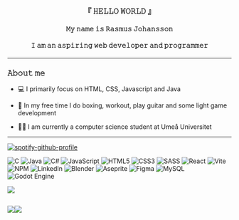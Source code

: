 <div id="header" align="center">
<h3>『 𝙷𝙴𝙻𝙻𝙾 𝚆𝙾𝚁𝙻𝙳 』</h3>
<h4>𝙼𝚢 𝚗𝚊𝚖𝚎 𝚒𝚜 𝚁𝚊𝚜𝚖𝚞𝚜 𝙹𝚘𝚑𝚊𝚗𝚜𝚜𝚘𝚗</h4>
<h4>𝙸 𝚊𝚖 𝚊𝚗 𝚊𝚜𝚙𝚒𝚛𝚒𝚗𝚐 𝚠𝚎𝚋 𝚍𝚎𝚟𝚎𝚕𝚘𝚙𝚎𝚛 𝚊𝚗𝚍 𝚙𝚛𝚘𝚐𝚛𝚊𝚖𝚖𝚎𝚛</h4>
    
</div>
<hr>

<h3>𝙰𝚋𝚘𝚞𝚝 𝚖𝚎</h3>

<ul>
    <li><p>💻 I primarily focus on HTML, CSS, Javascript and Java</p></li>
    <li><p>🥊 In my free time I do boxing, workout, play guitar and some light game development</p></li>
    <li><p>👨‍🎓 I am currently a computer science student at Umeå Universitet</p></li>
</ul>
<hr>

[![spotify-github-profile](https://spotify-github-profile.vercel.app/api/view?uid=31mhkrhe3jvpo3dumh6rppczh734&cover_image=true&theme=natemoo-re&show_offline=false&background_color=121212&interchange=false&bar_color=53b14f&bar_color_cover=false)](https://github.com/kittinan/spotify-github-profile)

![C](https://img.shields.io/badge/C-00599C?style=for-the-badge&logo=c&logoColor=white)
![Java](https://img.shields.io/badge/java-%23ED8B00.svg?style=for-the-badge&logo=openjdk&logoColor=white)
![C#](https://img.shields.io/badge/c%23-%23239120.svg?style=for-the-badge&logo=c-sharp&logoColor=white)
![JavaScript](https://img.shields.io/badge/javascript-%23323330.svg?style=for-the-badge&logo=javascript&logoColor=%23F7DF1E)
![HTML5](https://img.shields.io/badge/html5-%23E34F26.svg?style=for-the-badge&logo=html5&logoColor=white)
![CSS3](https://img.shields.io/badge/css3-%231572B6.svg?style=for-the-badge&logo=css3&logoColor=white)
![SASS](https://img.shields.io/badge/SASS-hotpink.svg?style=for-the-badge&logo=SASS&logoColor=white)
![React](https://img.shields.io/badge/react-%2320232a.svg?style=for-the-badge&logo=react&logoColor=%2361DAFB)
![Vite](https://img.shields.io/badge/vite-%23646CFF.svg?style=for-the-badge&logo=vite&logoColor=white)
![NPM](https://img.shields.io/badge/NPM-%23CB3837.svg?style=for-the-badge&logo=npm&logoColor=white)
![LinkedIn](https://img.shields.io/badge/linkedin-%230077B5.svg?style=for-the-badge&logo=linkedin&logoColor=white)
![Blender](https://img.shields.io/badge/blender-%23F5792A.svg?style=for-the-badge&logo=blender&logoColor=white)
![Aseprite](https://img.shields.io/badge/Aseprite-FFFFFF?style=for-the-badge&logo=Aseprite&logoColor=#7D929E)
![Figma](https://img.shields.io/badge/figma-%23F24E1E.svg?style=for-the-badge&logo=figma&logoColor=white)
![MySQL](https://img.shields.io/badge/mysql-%2300f.svg?style=for-the-badge&logo=mysql&logoColor=white)
![Godot Engine](https://img.shields.io/badge/GODOT-%23FFFFFF.svg?style=for-the-badge&logo=godot-engine)

![](http://github-profile-summary-cards.vercel.app/api/cards/profile-details?username=RasmusJohansson04&theme=synthwave)

<div style="display: flex;">

![](http://github-profile-summary-cards.vercel.app/api/cards/stats?username=rasmusjohansson04&theme=synthwave)

![](http://github-profile-summary-cards.vercel.app/api/cards/repos-per-language?username=RasmusJohansson04&theme=synthwave)

</div>


<!--

![Rasmus's GitHub
stats](https://github-readme-stats.vercel.app/api?username=rasmusjohansson04&show_icons=true&theme=synthwave)
<a href="https://data-card-for-spotify.herokuapp.com/card?user_id=31mhkrhe3jvpo3dumh6rppczh734">
  <img src="https://data-card-for-spotify.herokuapp.com/api/card?user_id=31mhkrhe3jvpo3dumh6rppczh734" alt="Data Card for Spotify">
</a>
[![spotify-github-profile](https://spotify-github-profile.vercel.app/api/view?uid=31mhkrhe3jvpo3dumh6rppczh734&cover_image=true&theme=natemoo-re&show_offline=false&background_color=121212&interchange=false&bar_color=53b14f&bar_color_cover=false)](https://github.com/kittinan/spotify-github-profile)

**RasmusJohansson04/RasmusJohansson04** is a ✨ _special_ ✨ repository because its `README.md` (this file) appears on your GitHub profile.

Here are some ideas to get you started:

- 🌱 I’m currently learning ...
- 👯 I’m looking to collaborate on ...
- 🤔 I’m looking for help with ...
- 💬 Ask me about ...
- 📫 How to reach me: ...
- 😄 Pronouns: ...
- ⚡ Fun fact: ...
-->
